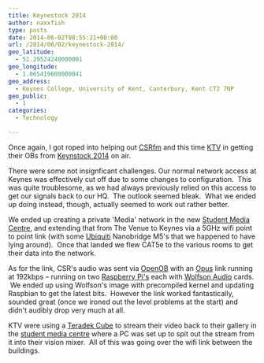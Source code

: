```yaml
---
title: Keynestock 2014
author: naxxfish
type: posts
date: 2014-06-02T08:55:21+00:00
url: /2014/06/02/keynestock-2014/
geo_latitude:
  - 51.29524240000001
geo_longitude:
  - 1.065419600000041
geo_address:
  - Keynes College, University of Kent, Canterbury, Kent CT2 7NP
geo_public:
  - 1
categories:
  - Technology

---
```

Once again, I got roped into helping out [CSRfm][1] and this time [KTV][2] in getting their OBs from [Keynstock 2014][3] on air.

There were some not insignficant challenges. Our normal network access at Keynes was effectively cut off due to some changes to configuration.  This was quite troublesome, as we had always previously relied on this access to get our signals back to our HQ.  The outlook seemed bleak.  What we ended up doing instead, though, actually seemed to work out rather better.


We ended up creating a private 'Media' network in the new [Student Media Centre][4], and extending that from The Venue to Keynes via a 5GHz wifi point to point link (with some [Ubiquiti][5] Nanobridge M5's that we happened to have lying around).  Once that landed we flew CAT5e to the various rooms to get their data into the network.

As for the link, CSR's audio was sent via [OpenOB][6] with an [Opus][7] link running at 192kbps &ndash; running on two [Raspberry Pi's][8] each with [Wolfson Audio][9] cards.  We ended up using Wolfson's image with precompiled kernel and updating Raspbian to get the latest bits.  However the link worked fantastically, sounded great (once we ironed out the level problems at the start) and didn't audibly drop very much at all.

KTV were using a [Teradek Cube][10] to stream their video back to their gallery in the [student media centre][4] where a PC was set up to spit out the stream from it into their vision mixer.  All of this was going over the wifi link between the buildings.

 [1]: http://www.csrfm.com
 [2]: http://www.ktvlive.co.uk
 [3]: https://www.facebook.com/pages/Keynestock-2014/179900595553344
 [4]: https://www.facebook.com/StudentMediaCentre?fref=ts
 [5]: http://www.ubnt.com/airmax
 [6]: http://github.com/JamesHarrison/openob
 [7]: http://www.opus-codec.org/
 [8]: http://www.raspberrypi.org/
 [9]: http://uk.farnell.com/wolfson-microelectronics/wolfson-audio-card/audio-card-for-use-with-raspberry/dp/2347264?Ntt=wolfson+audio+card?CMP=PRR-GLO-14-0009
 [10]: http://www.teradek.com/pages/cube
